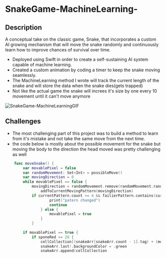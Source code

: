 # SnakeGame-MachineLearning-

## Description
A conceptual take on the classic game, Snake, that incorporates a custom AI growing mechanism that will move the snake randomly and continuously learn how to improve chances of survival over time.
- Deployed using Swift in order to create a self-sustaining AI system capable of machine learning.
- Created a custom animation by coding a timer to keep the snake moving  seamlessly.
- The MachineLearning method I wrote will track the current length of the snake and will store the data when the snake dies(gets trapped)
- Not like the actual game the snake will increes it's size by one every 10 movement until it can't move anymore

![SnakeGame-MachineLearningGIF](https://user-images.githubusercontent.com/42211866/71905634-8a821f80-3136-11ea-8792-7896339eda18.gif)

## Challenges
- The most challenging part of this project was to build a method to learn from it's mistake and not take the same move from the next time.
- the code below is mostly about the possible movement for the snake but moving the body to the direction the head moved was pretty challenging as well

```swift
    func moveSnake() {
        var movablePixel = false
        var randomMovement: Set<Int> = possibleMove()
        var movingDirection = 0
        while movablePixel == false {
            movingDirection = randomMovement.remove(randomMovement.randomElement()!)!
                addToCurrentMovingPattern(movingDirection)
            if currentPattern.count >= 4 && failierPattern.contains(currentPattern) && !randomMovement.isEmpty {
                    print("patern changed")
                    continue
                } else {
                    movablePixel = true
                }
            }
        
        if movablePixel == true {
            if sponeRed >= 20 {
                cellCollection[(snakeArr[snakeArr.count - 1].tag) + (movingDirection)].backgroundColor = .blue
                snakeArr.last!.backgroundColor = .green
                snakeArr.append(cellCollection
